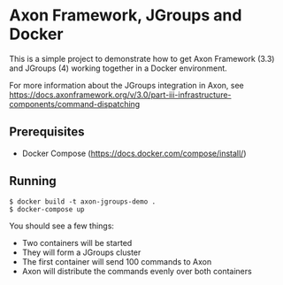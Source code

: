 Axon Framework, JGroups and Docker
==================================

This is a simple project to demonstrate how to get Axon Framework (3.3) and
JGroups (4) working together in a Docker environment.

For more information about the JGroups integration in Axon, see
https://docs.axonframework.org/v/3.0/part-iii-infrastructure-components/command-dispatching


## Prerequisites

- Docker Compose (https://docs.docker.com/compose/install/)

## Running

    $ docker build -t axon-jgroups-demo .
    $ docker-compose up

You should see a few things:

- Two containers will be started
- They will form a JGroups cluster
- The first container will send 100 commands to Axon
- Axon will distribute the commands evenly over both containers
